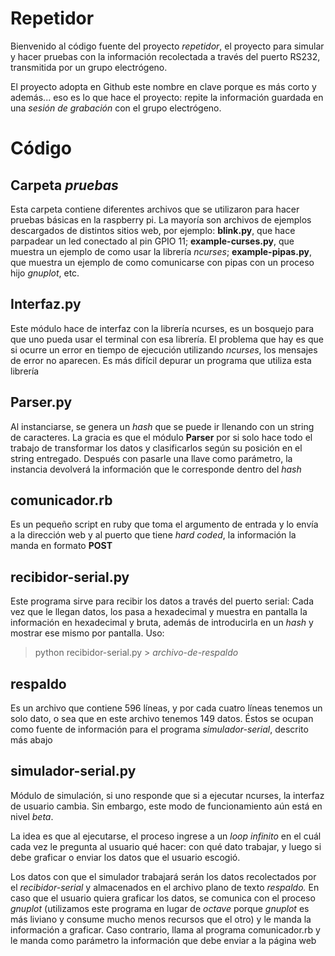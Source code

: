 # Repetidor

Bienvenido al código fuente del proyecto *repetidor*, el proyecto para simular y hacer pruebas con la información
recolectada a través del puerto RS232, transmitida por un grupo electrógeno.

El proyecto adopta en Github este nombre en clave porque es más corto y además... eso es lo que hace el proyecto: repite
la información guardada en una *sesión de grabación* con el grupo electrógeno.

# Código

## Carpeta *pruebas*

Esta carpeta contiene diferentes archivos que se utilizaron para hacer pruebas básicas en la raspberry pi. La mayoría son archivos de ejemplos descargados de distintos sitios web, por ejemplo: **blink.py**, que hace parpadear un led conectado al pin GPIO 11; **example-curses.py**, que muestra un ejemplo de como usar la librería *ncurses*; **example-pipas.py**, que muestra un ejemplo de como comunicarse con pipas con un proceso hijo *gnuplot*, etc.

## Interfaz.py

Este módulo hace de interfaz con la librería ncurses, es un bosquejo para que uno pueda usar el terminal con esa librería. El problema que hay es que si ocurre un error en tiempo de ejecución utilizando *ncurses*, los mensajes de error no aparecen. Es más difícil depurar un programa que utiliza esta librería

## Parser.py

Al instanciarse, se genera un *hash* que se puede ir llenando con un string de caracteres. La gracia es que el módulo **Parser** por si solo hace todo el trabajo de transformar los datos y clasificarlos según su posición en el string entregado. Después con pasarle una llave como parámetro, la instancia devolverá la información que le corresponde dentro del *hash*

## comunicador.rb

Es un pequeño script en ruby que toma el argumento de entrada y lo envía a la dirección web y al puerto que tiene *hard coded*, la información la manda en formato **POST**

## recibidor-serial.py

Este programa sirve para recibir los datos a través del puerto serial: Cada vez que le llegan datos, los pasa a hexadecimal y muestra en pantalla la información en hexadecimal y bruta, además de introducirla en un *hash* y mostrar ese mismo por pantalla. Uso:
> python recibidor-serial.py > *archivo-de-respaldo*

## respaldo

Es un archivo que contiene 596 líneas, y por cada cuatro líneas tenemos un solo dato, o sea que en este archivo tenemos 149 datos. Éstos se ocupan como fuente de información para el programa *simulador-serial*, descrito más abajo

## simulador-serial.py

Módulo de simulación, si uno responde que si a ejecutar ncurses, la interfaz de usuario cambia. Sin embargo, este modo de funcionamiento aún está en nivel *beta*.

La idea es que al ejecutarse, el proceso ingrese a un *loop infinito* en el cuál cada vez le pregunta al usuario qué hacer: con qué dato trabajar, y luego si debe graficar o enviar los datos que el usuario escogió. 

Los datos con que el simulador trabajará serán los datos recolectados por el *recibidor-serial* y almacenados en el archivo plano de texto *respaldo.* En caso que el usuario quiera graficar los datos, se comunica con el proceso *gnuplot* (utilizamos este programa en lugar de *octave* porque *gnuplot* es más liviano y consume mucho menos recursos que el otro) y le manda la información a graficar. Caso contrario, llama al programa comunicador.rb y le manda como parámetro la información que debe enviar a la página web



